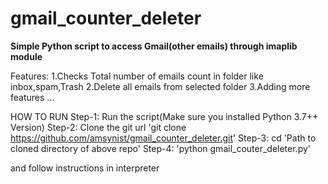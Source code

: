 # gmail_counter_deleter

**Simple Python script to access Gmail(other emails) through imaplib module**

Features:
1.Checks Total number of emails count in folder like inbox,spam,Trash
2.Delete all emails from selected folder
3.Adding more features ...

HOW TO RUN
Step-1:
Run the script(Make sure you installed Python 3.7++ Version)
Step-2:
Clone the git url
'git clone https://github.com/amsynist/gmail_counter_deleter.git'
Step-3:
cd 'Path to cloned directory of above repo'
Step-4:
'python gmail_couter_deleter.py'

and follow instructions in interpreter


